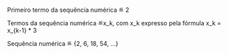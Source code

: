 <p> Primeiro termo da sequência numérica ≝ 2 </p>
<p> Termos da sequência numérica ≝x_k, com x_k expresso pela fórmula x_k = x_{k-1} * 3 </p>
<p> Sequência numérica ≝ {2, 6, 18, 54, ...}</p>
